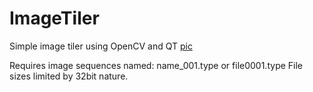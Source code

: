 # ImageTiler
Simple image tiler using OpenCV and QT
[pic]

Requires image sequences named: name_001.type or file0001.type
File sizes limited by 32bit nature.

[pic]: https://scontent.fybz1-1.fna.fbcdn.net/v/t1.0-9/11034055_387002328137300_3300569050413888303_n.jpg?_nc_eui2=v1%3AAeGXgIYs0HyI_Q5j1jhB6UsakggLFTm-VGfA18qyNPrGpJsadBwBD7cvLSg3Afffs0FfwLJhB6F2x8jUdN0BNwXEseMVv1o0zQIMoPJ5F0I0_g&oh=dabdfdd34bd20617912b4f203fd2102e&oe=5B45A6A8
